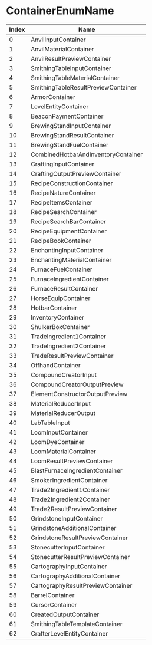 # ContainerEnumName

Index | Name
--- | ---
0 | AnvilInputContainer
1 | AnvilMaterialContainer
2 | AnvilResultPreviewContainer
3 | SmithingTableInputContainer
4 | SmithingTableMaterialContainer
5 | SmithingTableResultPreviewContainer
6 | ArmorContainer
7 | LevelEntityContainer
8 | BeaconPaymentContainer
9 | BrewingStandInputContainer
10 | BrewingStandResultContainer
11 | BrewingStandFuelContainer
12 | CombinedHotbarAndInventoryContainer
13 | CraftingInputContainer
14 | CraftingOutputPreviewContainer
15 | RecipeConstructionContainer
16 | RecipeNatureContainer
17 | RecipeItemsContainer
18 | RecipeSearchContainer
19 | RecipeSearchBarContainer
20 | RecipeEquipmentContainer
21 | RecipeBookContainer
22 | EnchantingInputContainer
23 | EnchantingMaterialContainer
24 | FurnaceFuelContainer
25 | FurnaceIngredientContainer
26 | FurnaceResultContainer
27 | HorseEquipContainer
28 | HotbarContainer
29 | InventoryContainer
30 | ShulkerBoxContainer
31 | TradeIngredient1Container
32 | TradeIngredient2Container
33 | TradeResultPreviewContainer
34 | OffhandContainer
35 | CompoundCreatorInput
36 | CompoundCreatorOutputPreview
37 | ElementConstructorOutputPreview
38 | MaterialReducerInput
39 | MaterialReducerOutput
40 | LabTableInput
41 | LoomInputContainer
42 | LoomDyeContainer
43 | LoomMaterialContainer
44 | LoomResultPreviewContainer
45 | BlastFurnaceIngredientContainer
46 | SmokerIngredientContainer
47 | Trade2Ingredient1Container
48 | Trade2Ingredient2Container
49 | Trade2ResultPreviewContainer
50 | GrindstoneInputContainer
51 | GrindstoneAdditionalContainer
52 | GrindstoneResultPreviewContainer
53 | StonecutterInputContainer
54 | StonecutterResultPreviewContainer
55 | CartographyInputContainer
56 | CartographyAdditionalContainer
57 | CartographyResultPreviewContainer
58 | BarrelContainer
59 | CursorContainer
60 | CreatedOutputContainer
61 | SmithingTableTemplateContainer
62 | CrafterLevelEntityContainer